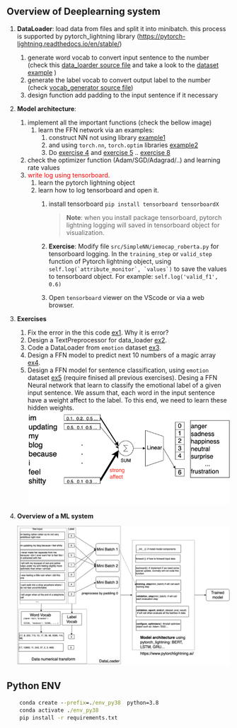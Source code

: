 ## Overview of Deeplearning system 
1. **DataLoader**: load data from files and split it into minibatch. this process is supported by pytorch_lightning library (https://pytorch-lightning.readthedocs.io/en/stable/)
   1. generate word vocab to convert input sentence to the number (check this [data_loarder source file](./src/0.data_loader_sample.ipynb) and take a look to the [dataset example](./src/1.emotion_dataset.ipynb) )
   2. generate the label vocab to convert output label to the number (check [vocab_generator source file](./src/2.emotion_vocab_generation.ipynb))
   3. design function add padding to the input sentence if it necessary  
2. **Model architecture**: 
   1. implement all the important functions (check the bellow image)
      1. learn the FFN network via an examples: 
         1. construct NN not using library [example1](./src/SimpleNN/1.FFN_no_lib.ipynb) 
         2. and using `torch.nn`, `torch.optim` libraries [example2](./src/SimpleNN/2.FFN_torch_lib.ipynb) 
         3. Do [exercise 4](./src/SimpleNN/3.ex4.FFN.ipynb) and [exercise 5](./src/SimpleNN/ex5.FFN_emotion.ipynb) .. [exercise 8](src/SimpleNN/iemocap_roberta.py)
   2. check the optimizer function (Adam/SGD/Adagrad/..) and learning rate values 
   4. <span style="color:red">write log using tensorboard</span>.
      1. learn the pytorch lightning object 
      2. learn how to log tensorboard and open it.
         1. install tensorboard `pip install tensorboard tensorboardX`
            > **Note**: when  you install package tensorboard, pytorch lightning logging will saved in tensorboard object for visualization. 

         2. **Exercise**: Modify file `src/SimpleNN/iemocap_roberta.py` for tensorboard logging. In the `training_step` or `valid_step` function of Pytorch lightning object, using ```self.log(`attribute_monitor`, `values`)``` to save the values to tensorboard object. For example: `self.log('valid_f1', 0.6)`
         3. Open `tensorboard` viewer on the VScode or via a web browser. 
        


3. **Exercises**
   1. Fix the error in the this code [ex1](src/0.ex1.ipynb). Why it is error?   
   2. Design a TextPreprocessor for data_loader  [ex2](src/0.ex2.ipynb). 
   3. Code a DataLoader from `emotion` dataset  [ex3](src/2.ex_dataloader.ipynb). 
   4. Design a FFN model to predict next 10 numbers of a magic array [ex4](./src/SimpleNN/ex4.FFN.ipynb).
   5. Design a FFN model for sentence classification, using `emotion` dataset [ex5](./src/SimpleNN/ex5.FFN_emotion.ipynb) (require finised all previous exercises).  Desing a FFN Neural network that learn to classify the emotional label of a given input sentence. We assum that, each word in the input sentence have a weight affect to the label. To this end, we need to learn these hidden weights. 
      ![model_arc](./img/dl_tutorial-Trang-2.drawio.png)

4. **Overview of a ML system** 


   ![overview](img/overview_dl.drawio.png)

##  Python ENV 

```cmd
    conda create --prefix=./env_py38  python=3.8
    conda activate ./env_py38 
    pip install -r requirements.txt
```

